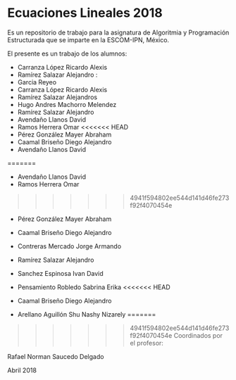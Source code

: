 # Ecuaciones Lineales 2018

Es un repositorio de trabajo para la asignatura de 
Algoritmia y Programación Estructurada 
que se imparte en la ESCOM-IPN, México.

El presente es un trabajo de los alumnos:

* Carranza López Ricardo Alexis 
* Ramírez Salazar Alejandro : 
* Garcia Reyeo
* Carranza López Ricardo Alexis 
* Ramírez Salazar Alejandros
* Hugo Andres Machorro Melendez
* Ramírez Salazar Alejandro  
* Avendaño Llanos David
* Ramos Herrera Omar
<<<<<<< HEAD
* Pérez González Mayer Abraham
* Caamal Briseño Diego Alejandro  
* Avendaño Llanos David


=======
* Avendaño Llanos David
* Ramos Herrera Omar  
>>>>>>> 4941f594802ee544d141d46fe273f92f4070454e
* Pérez González Mayer Abraham
* Caamal Briseño Diego Alejandro
* Contreras Mercado Jorge Armando
* Ramírez Salazar Alejandro 
* Sanchez Espinosa Ivan David
* Pensamiento Robledo Sabrina Erika
<<<<<<< HEAD

* Caamal Briseño Diego Alejandro  



* Arellano Aguillón Shu Nashy Nizarely
=======
>>>>>>> 4941f594802ee544d141d46fe273f92f4070454e
Coordinados por el profesor:

Rafael Norman Saucedo Delgado

Abril 2018
